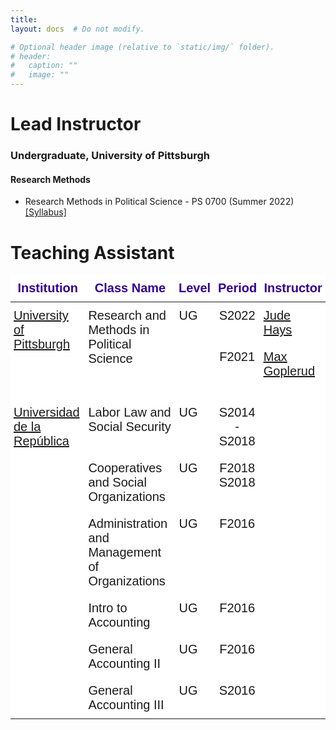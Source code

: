 ```yaml
---
title: 
layout: docs  # Do not modify.

# Optional header image (relative to `static/img/` folder).
# header:
#   caption: ""
#   image: ""
---
```

# Lead Instructor

### Undergraduate, University of Pittsburgh 

#### Research Methods 

* Research Methods in Political Science - PS 0700 (Summer 2022) [[Syllabus]](https://www.dropbox.com/s/shpfv8m1ke1iyr3/PS0700_S22.pdf?dl=0)




# Teaching Assistant 

<style type="text/css">
.tg  {border-collapse:collapse;border-spacing:0;margin:0px auto;}
.tg td{border-bottom-width:1px;border-color:black;border-style:solid;border-top-width:1px;border-width:0px;
  font-family:Arial, sans-serif;font-size:14px;overflow:hidden;padding:10px 5px;word-break:normal;}
.tg th{border-bottom-width:1px;border-color:black;border-style:solid;border-top-width:1px;border-width:0px;
  font-family:Arial, sans-serif;font-size:14px;font-weight:normal;overflow:hidden;padding:10px 5px;word-break:normal;}
.tg .tg-p2gi{background-color:#FFF;border-color:#010066;font-family:Verdana, Geneva, sans-serif !important;font-size:20px;
  text-align:center;vertical-align:top}
.tg .tg-1sz3{background-color:#ffffff;border-color:#000000;color:#340096;font-family:Verdana, Geneva, sans-serif !important;
  font-size:20px;font-weight:bold;position:-webkit-sticky;position:sticky;text-align:center;top:-1px;vertical-align:top;
  will-change:transform}
.tg .tg-asj6{background-color:#ffffff;border-color:#010066;font-family:Verdana, Geneva, sans-serif !important;font-size:20px;
  text-align:left;vertical-align:top}
.tg .tg-ze80{background-color:#ffffff;border-color:#010066;font-family:Verdana, Geneva, sans-serif !important;font-size:20px;
  text-align:center;vertical-align:top}
.tg .tg-kikl{background-color:#FFF;border-color:inherit;font-family:Verdana, Geneva, sans-serif !important;font-size:20px;
  text-align:center;vertical-align:top}
.tg .tg-83t4{background-color:#FFF;border-color:inherit;color:#00E;font-family:Verdana, Geneva, sans-serif !important;
  font-size:20px;text-align:left;text-decoration:underline;vertical-align:top}
.tg .tg-8k5c{background-color:#FFF;border-color:#010066;font-family:Verdana, Geneva, sans-serif !important;font-size:20px;
  text-align:left;vertical-align:top}
@media screen and (max-width: 767px) {.tg {width: auto !important;}.tg col {width: auto !important;}.tg-wrap {overflow-x: auto;-webkit-overflow-scrolling: touch;margin: auto 0px;}}</style>
<div class="tg-wrap"><table class="tg">
<thead>
  <tr>
    <th class="tg-1sz3">Institution</th>
    <th class="tg-1sz3">Class Name</th>
    <th class="tg-1sz3">Level</th>
    <th class="tg-1sz3">Period</th>
    <th class="tg-1sz3">Instructor</th>
  </tr>
</thead>
<tbody>
  <tr>
    <td class="tg-asj6" rowspan="2"><a href="https://www.polisci.pitt.edu/" target="_blank" rel="noopener noreferrer">University of Pittsburgh</a></td>
    <td class="tg-asj6" rowspan="2">Research and Methods in Political Science</td>
    <td class="tg-asj6" rowspan="2">UG</td>
    <td class="tg-ze80">S2022 </td>
    <td class="tg-asj6"><a href="https://sites.pitt.edu/~jch61/" target="_blank" rel="noopener noreferrer">Jude Hays</a></td>
  </tr>
  <tr>
    <td class="tg-kikl">F2021</td>
    <td class="tg-83t4"><a href="https://mgoplerud.com/" target="_blank" rel="noopener noreferrer">Max Goplerud</a><br><br></td>
  </tr>
  <tr>
    <td class="tg-asj6" rowspan="6"><a href="https://udelar.edu.uy/portal/institucional/" target="_blank" rel="noopener noreferrer">Universidad de la República</a></td>
    <td class="tg-asj6">Labor Law and Social Security</td>
    <td class="tg-asj6">UG</td>
    <td class="tg-ze80">S2014 - S2018<br></td>
    <td class="tg-asj6"></td>
  </tr>
  <tr>
    <td class="tg-asj6">Cooperatives and Social Organizations </td>
    <td class="tg-asj6">UG</td>
    <td class="tg-ze80">F2018<br>S2018</td>
    <td class="tg-asj6"></td>
  </tr>
  <tr>
    <td class="tg-asj6">Administration and Management of Organizations</td>
    <td class="tg-asj6">UG</td>
    <td class="tg-ze80">F2016</td>
    <td class="tg-asj6"></td>
  </tr>
  <tr>
    <td class="tg-8k5c">Intro to Accounting</td>
    <td class="tg-8k5c">UG</td>
    <td class="tg-p2gi">F2016</td>
    <td class="tg-8k5c"></td>
  </tr>
  <tr>
    <td class="tg-8k5c">General Accounting II</td>
    <td class="tg-8k5c">UG</td>
    <td class="tg-p2gi">F2016</td>
    <td class="tg-8k5c"></td>
  </tr>
  <tr>
    <td class="tg-8k5c">General Accounting III</td>
    <td class="tg-8k5c">UG</td>
    <td class="tg-p2gi">S2016</td>
    <td class="tg-8k5c"></td>
  </tr>
</tbody>
</table></div>
